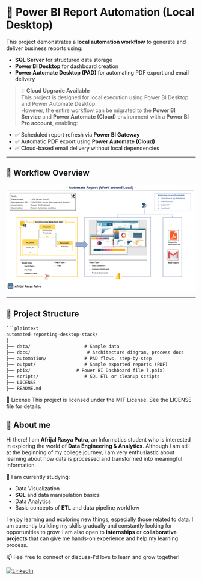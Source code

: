 # 🧾 Power BI Report Automation (Local Desktop)

This project demonstrates a **local automation workflow** to generate and deliver business reports using:
- **SQL Server** for structured data storage
- **Power BI Desktop** for dashboard creation
- **Power Automate Desktop (PAD)** for automating PDF export and email delivery

> 💡 **Cloud Upgrade Available**  
This project is designed for local execution using Power BI Desktop and Power Automate Desktop.  
However, the entire workflow can be migrated to the **Power BI Service** and **Power Automate (Cloud)** environment with a **Power BI Pro account**, enabling:

- ✅ Scheduled report refresh via **Power BI Gateway**
- ✅ Automatic PDF export using **Power Automate (Cloud)**
- ✅ Cloud-based email delivery without local dependencies
---

## 🧭 Workflow Overview

![Workflow Diagram](docs/Arsitektur-Project.png)

---

## 📁 Project Structure

    ```plaintext
    automated-reporting-desktop-stack/
    │
    ├── data/                    # Sample data
    ├── docs/                     # Architecture diagram, process docs
    ├── automation/              # PAD flows, step-by-step
    ├── output/                  # Sample exported reports (PDF)
    ├── pbix/                 # Power BI Dashboard file (.pbix)
    ├── scripts/                 # SQL ETL or cleanup scripts
    ├── LICENSE
    ├── README.md



📄 License
This project is licensed under the MIT License. See the LICENSE file for details.


## 🌟 About me

Hi there! I am **Afrijal Rasya Putra**, an Informatics student who is interested in exploring the world of **Data Engineering & Analytics**. Although I am still at the beginning of my college journey, I am very enthusiastic about learning about how data is processed and transformed into meaningful information.

📌 I am currently studying:
- Data Visualization
- **SQL** and data manipulation basics
- Data Analytics
- Basic concepts of **ETL** and data pipeline workflow

I enjoy learning and exploring new things, especially those related to data. I am currently building my skills gradually and constantly looking for opportunities to grow. I am also open to **internships** or **collaborative projects** that can give me hands-on experience and help my learning process.

📫 Feel free to connect or discuss-I'd love to learn and grow together!

[![LinkedIn](https://img.shields.io/badge/LinkedIn-0077B5?style=for-the-badge&logo=linkedin&logoColor=white)](https://www.linkedin.com/in/afrijalrasyaputra/)
